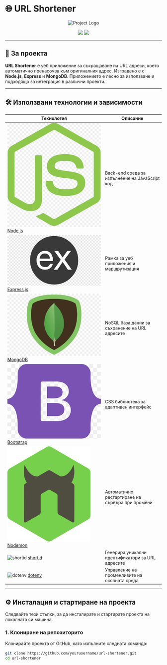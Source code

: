 # 🌐 URL Shortener

<p align="center">
  <img src="./images/logo.png" alt="Project Logo" height="200">
</p>

<p align="center">
  <img src="https://img.shields.io/github/repo-size/yourusername/url-shortener?style=for-the-badge&color=blue">
  <img src="https://img.shields.io/github/issues-closed/yourusername/url-shortener?style=for-the-badge&color=green">
</p>

---

## 📖 За проекта

**URL Shortener** е уеб приложение за съкращаване на URL адреси, което автоматично пренасочва към оригиналния адрес. Изградено е с **Node.js**, **Express** и **MongoDB**. Приложението е лесно за използване и подходящо за интеграция в различни проекти.

---

## 🛠️ Използвани технологии и зависимости

| Технология | Описание |
|------------|----------|
| ![Node.js](images/59da3375d096ac27e3060e2b264e2226.webp) [Node.js](https://nodejs.org/) | Back-end среда за изпълнение на JavaScript код |
| ![Express.js](images/png-clipart-mean-solution-stack-express-js-node-js-javascript-github-text-trademark.png) [Express.js](https://expressjs.com/) | Рамка за уеб приложения и маршрутизация |
| ![MongoDB](images/c1a6073fc4a80a60cbaaaed595e063fb.webp) [MongoDB](https://www.mongodb.com/) | NoSQL база данни за съхранение на URL адресите |
| ![Bootstrap](/images/png-transparent-bootstrap-hd-logo-thumbnail.png) [Bootstrap](https://getbootstrap.com/) | CSS библиотека за адаптивен интерфейс |
| ![Nodemon](/images/35731649-652807e8-080e-11e8-88fd-1b2f6d553b2d.png) [Nodemon](https://nodemon.io/) | Автоматично рестартиране на сървъра при промени |
| ![shortid](./icons/shortid.webp) [shortid](https://www.npmjs.com/package/shortid) | Генерира уникални идентификатори за URL адресите |
| ![dotenv](./icons/dotenv.webp) [dotenv](https://github.com/motdotla/dotenv) | Управление на променливите на околната среда |
---

## ⚙️ Инсталация и стартиране на проекта

Следвайте тези стъпки, за да инсталирате и стартирате проекта на локалната си машина.

### 1. Клониране на репозиторито

Клонирайте проекта от GitHub, като изпълните следната команда:

```bash
git clone https://github.com/yourusername/url-shortener.git
cd url-shortener
